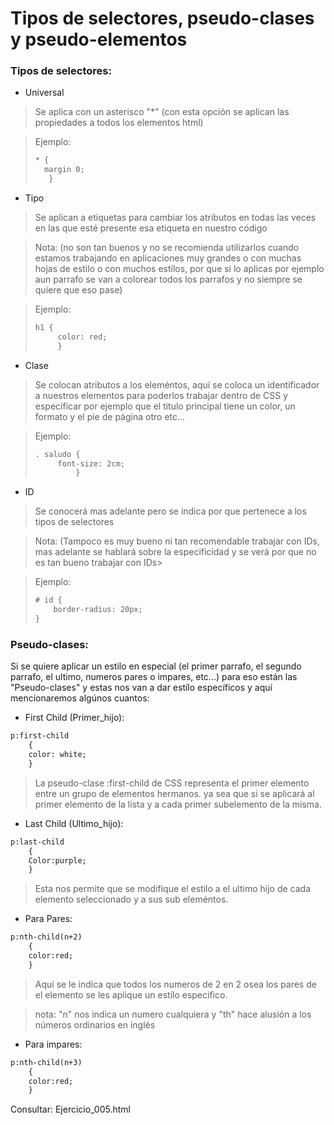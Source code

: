 # Tipos de selectores, pseudo-clases y pseudo-elementos

### Tipos de selectores:

* Universal
> Se aplica con un asterisco "*"  (con esta opción se aplican las propiedades a todos los elementos html) 

> Ejemplo:
> ```html
> * {
>	margin 0; 
>	 } 
> ```

* Tipo
> Se aplican a etiquetas para cambiar los atributos en todas las veces en las que esté presente esa etiqueta en nuestro código

> Nota: (no son tan buenos y no se recomienda utilizarlos cuando estamos trabajando en aplicaciones muy grandes o con muchas hojas de estilo o con muchos estílos, por que si lo aplicas por ejemplo aun parrafo se van a colorear todos los parrafos y no siempre se quiere que eso pase)

> Ejemplo:
> ```html
> h1 {
>      color: red;
>      } 
> ```

* Clase
> Se colocan atributos a los eleméntos, aquí se coloca un identificador a nuestros elementos para poderlos trabajar dentro de CSS y especificar por ejemplo que el titulo principal tiene un color, un formato y el pie de página otro etc...

>Ejemplo:
>```html
>. saludo { 
>      font-size: 2cm;
>          }
>```

* ID
>Se conocerá mas adelante pero se indica por que pertenece a los tipos de selectores

>Nota: (Tampoco es muy bueno ni tan recomendable trabajar con IDs, mas adelante se hablará sobre la especificidad y se verá por que no es tan bueno trabajar con IDs>

> Ejemplo:
> ```html
> # id {
>     border-radius: 20px;
> }
> ```

### Pseudo-clases:
Si se quiere aplicar un estilo en especial (el primer parrafo, el segundo parrafo, el ultimo, numeros pares o impares, etc...) para eso están las "Pseudo-clases" y estas nos van a dar estílo específicos y aquí mencionaremos algúnos cuantos:

* First Child (Primer_hijo):
```html
p:first-child 
	{
	color: white;
	}
```
> La pseudo-clase :first-child de CSS representa el primer elemento entre un grupo de elementos hermanos. ya sea que si se aplicará al primer elemento de la lista y a cada primer subelemento de la misma.

* Last Child (Ultimo_hijo):
```html
p:last-child 
	{
	Color:purple;
	}
```
> Esta nos permite que se modifique el estilo a el ultimo hijo de cada elemento seleccionado y a sus sub eleméntos.

* Para Pares:
```html
p:nth-child(n+2)
	{
	color:red;
	}
```
> Aquí se le indíca que todos los numeros de 2 en 2 osea los pares de el elemento se les aplique un estílo especifico.

> nota: "n" nos indica un numero cualquiera y "th" hace alusión a los números ordinarios en inglés 

* Para impares:
```html
p:nth-child(n+3)
	{
	color:red;
	}
```



Consultar: Ejercicio_005.html
